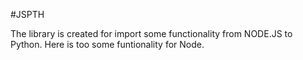 #JSPTH

The library is created for import some functionality from NODE.JS to Python. Here is too some funtionality for Node.